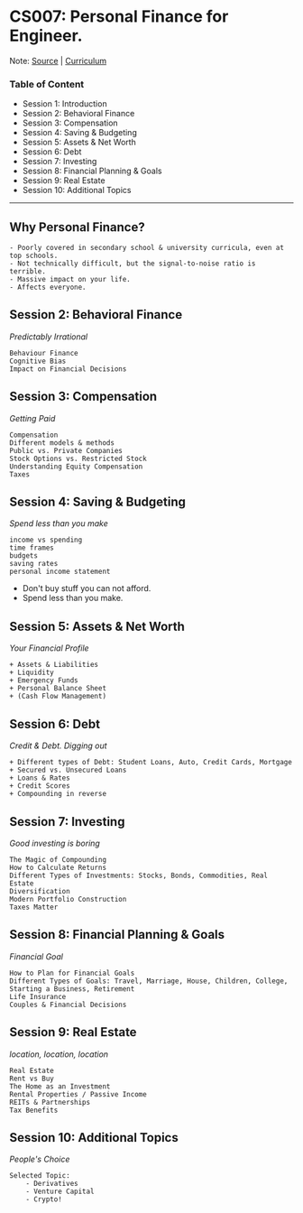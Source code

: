 # CS007: Personal Finance for Engineer.

Note: [Source](https://cs007.blog) |
[Curriculum](https://cs007dotblog.files.wordpress.com/2019/09/cs-007-session-1-introduction-public.pdf)

### Table of Content

- Session 1: Introduction
- Session 2: Behavioral Finance
- Session 3: Compensation
- Session 4: Saving & Budgeting
- Session 5: Assets & Net Worth
- Session 6: Debt
- Session 7: Investing
- Session 8: Financial Planning & Goals
- Session 9: Real Estate
- Session 10: Additional Topics

---

## Why Personal Finance?

    - Poorly covered in secondary school & university curricula, even at top schools.
    - Not technically difficult, but the signal-to-noise ratio is terrible.
    - Massive impact on your life.
    - Affects everyone.

## Session 2: Behavioral Finance

_Predictably Irrational_

    Behaviour Finance
    Cognitive Bias
    Impact on Financial Decisions

## Session 3: Compensation

_Getting Paid_

    Compensation
    Different models & methods
    Public vs. Private Companies
    Stock Options vs. Restricted Stock
    Understanding Equity Compensation
    Taxes

## Session 4: Saving & Budgeting

_Spend less than you make_

    income vs spending
    time frames
    budgets
    saving rates
    personal income statement

- Don't buy stuff you can not afford.
- Spend less than you make.

## Session 5: Assets & Net Worth

_Your Financial Profile_

    + Assets & Liabilities
    + Liquidity
    + Emergency Funds
    + Personal Balance Sheet
    + (Cash Flow Management)

## Session 6: Debt

_Credit & Debt. Digging out_

    + Different types of Debt: Student Loans, Auto, Credit Cards, Mortgage
    + Secured vs. Unsecured Loans
    + Loans & Rates
    + Credit Scores
    + Compounding in reverse

## Session 7: Investing

_Good investing is boring_

    The Magic of Compounding
    How to Calculate Returns
    Different Types of Investments: Stocks, Bonds, Commodities, Real Estate
    Diversification
    Modern Portfolio Construction
    Taxes Matter

## Session 8: Financial Planning & Goals

_Financial Goal_

    How to Plan for Financial Goals
    Different Types of Goals: Travel, Marriage, House, Children, College, Starting a Business, Retirement
    Life Insurance
    Couples & Financial Decisions

## Session 9: Real Estate

_location, location, location_

    Real Estate
    Rent vs Buy
    The Home as an Investment
    Rental Properties / Passive Income
    REITs & Partnerships
    Tax Benefits

## Session 10: Additional Topics

_People's Choice_

    Selected Topic:
        - Derivatives
        - Venture Capital
        - Crypto!
